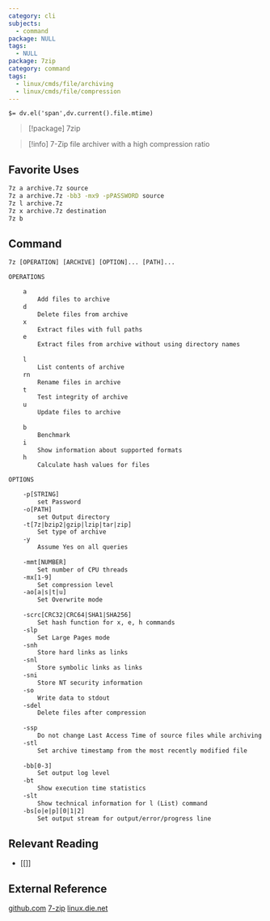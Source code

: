 ```yaml
---
category: cli
subjects:
  - command
package: NULL
tags:
  - NULL
package: 7zip
category: command
tags:
  - linux/cmds/file/archiving
  - linux/cmds/file/compression
---
```


`$= dv.el('span',dv.current().file.mtime)`
> [!package] 7zip

> [!info] 7-Zip file archiver with a high compression ratio

## Favorite Uses
```sh
7z a archive.7z source
7z a archive.7z -bb3 -mx9 -pPASSWORD source
7z l archive.7z
7z x archive.7z destination
7z b
```

## Command
```txt
7z [OPERATION] [ARCHIVE] [OPTION]... [PATH]...

OPERATIONS

	a
		Add files to archive
	d
		Delete files from archive
	x
		Extract files with full paths
	e
		Extract files from archive without using directory names
	
	l
		List contents of archive
	rn
		Rename files in archive
	t
		Test integrity of archive
	u
		Update files to archive
	
	b
		Benchmark
	i
		Show information about supported formats
	h
		Calculate hash values for files

OPTIONS

	-p[STRING]
		set Password
	-o[PATH]
		set Output directory
	-t[7z|bzip2|gzip|lzip|tar|zip]
		Set type of archive
	-y
		Assume Yes on all queries
	
	-mmt[NUMBER]
		Set number of CPU threads
	-mx[1-9]
		Set compression level
	-ao[a|s|t|u]
		Set Overwrite mode
	
	-scrc[CRC32|CRC64|SHA1|SHA256]
		Set hash function for x, e, h commands
	-slp
		Set Large Pages mode
	-snh
		Store hard links as links
	-snl
		Store symbolic links as links
	-sni
		Store NT security information
	-so
		Write data to stdout
	-sdel
		Delete files after compression
	
	-ssp
		Do not change Last Access Time of source files while archiving
	-stl
		Set archive timestamp from the most recently modified file
	
	-bb[0-3]
		Set output log level
	-bt
		Show execution time statistics
	-slt
		Show technical information for l (List) command
	-bs[o|e|p][0|1|2]
		Set output stream for output/error/progress line
```

## Relevant Reading
- [[]]

## External Reference
[github.com](https://github.com/ip7z/7zip)
[7-zip](https://www.7-zip.org/)
[linux.die.net](https://linux.die.net/man/1/7z)
